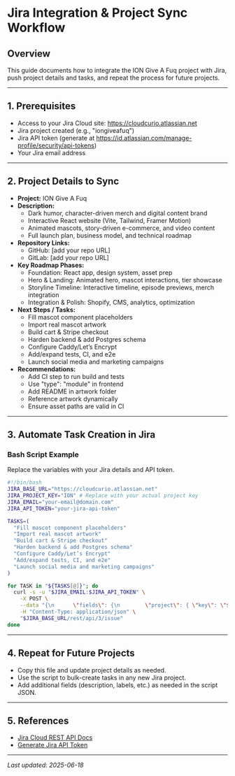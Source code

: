 # Jira Integration & Project Sync Workflow

## Overview
This guide documents how to integrate the ION Give A Fuq project with Jira, push project details and tasks, and repeat the process for future projects.

---

## 1. Prerequisites
- Access to your Jira Cloud site: https://cloudcurio.atlassian.net
- Jira project created (e.g., "iongiveafuq")
- Jira API token (generate at https://id.atlassian.com/manage-profile/security/api-tokens)
- Your Jira email address

---

## 2. Project Details to Sync
- **Project:** ION Give A Fuq
- **Description:**
  - Dark humor, character-driven merch and digital content brand
  - Interactive React website (Vite, Tailwind, Framer Motion)
  - Animated mascots, story-driven e-commerce, and video content
  - Full launch plan, business model, and technical roadmap
- **Repository Links:**
  - GitHub: [add your repo URL]
  - GitLab: [add your repo URL]
- **Key Roadmap Phases:**
  - Foundation: React app, design system, asset prep
  - Hero & Landing: Animated hero, mascot interactions, tier showcase
  - Storyline Timeline: Interactive timeline, episode previews, merch integration
  - Integration & Polish: Shopify, CMS, analytics, optimization
- **Next Steps / Tasks:**
  - Fill mascot component placeholders
  - Import real mascot artwork
  - Build cart & Stripe checkout
  - Harden backend & add Postgres schema
  - Configure Caddy/Let’s Encrypt
  - Add/expand tests, CI, and e2e
  - Launch social media and marketing campaigns
- **Recommendations:**
  - Add CI step to run build and tests
  - Use "type": "module" in frontend
  - Add README in artwork folder
  - Reference artwork dynamically
  - Ensure asset paths are valid in CI

---

## 3. Automate Task Creation in Jira

### Bash Script Example
Replace the variables with your Jira details and API token.

```bash
#!/bin/bash
JIRA_BASE_URL="https://cloudcurio.atlassian.net"
JIRA_PROJECT_KEY="ION" # Replace with your actual project key
JIRA_EMAIL="your-email@domain.com"
JIRA_API_TOKEN="your-jira-api-token"

TASKS=(
  "Fill mascot component placeholders"
  "Import real mascot artwork"
  "Build cart & Stripe checkout"
  "Harden backend & add Postgres schema"
  "Configure Caddy/Let’s Encrypt"
  "Add/expand tests, CI, and e2e"
  "Launch social media and marketing campaigns"
)

for TASK in "${TASKS[@]}"; do
  curl -s -u "$JIRA_EMAIL:$JIRA_API_TOKEN" \
    -X POST \
    --data "{\n      \"fields\": {\n        \"project\": { \"key\": \"$JIRA_PROJECT_KEY\" },\n        \"summary\": \"$TASK\",\n        \"issuetype\": { \"name\": \"Task\" }\n      }\n    }" \
    -H "Content-Type: application/json" \
    "$JIRA_BASE_URL/rest/api/3/issue"
done
```

---

## 4. Repeat for Future Projects
- Copy this file and update project details as needed.
- Use the script to bulk-create tasks in any new Jira project.
- Add additional fields (description, labels, etc.) as needed in the script JSON.

---

## 5. References
- [Jira Cloud REST API Docs](https://developer.atlassian.com/cloud/jira/platform/rest/v3/intro/)
- [Generate Jira API Token](https://id.atlassian.com/manage-profile/security/api-tokens)

---

*Last updated: 2025-06-18*
